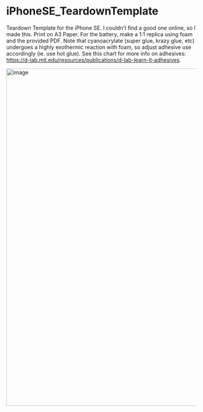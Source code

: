 # iPhoneSE_TeardownTemplate
Teardown Template for the iPhone SE. I couldn't find a good one online, so I made this. Print on A3 Paper. For the battery, make a 1:1 replica using foam and the provided PDF. Note that cyanoacrylate (super glue, krazy glue, etc) undergoes a highly exothermic reaction with foam, so adjust adhesive use accordingly (ie. use hot glue). See this chart for more info on adhesives: https://d-lab.mit.edu/resources/publications/d-lab-learn-it-adhesives. 


<img width="894" alt="image" src="https://github.com/user-attachments/assets/a3612af3-dfe9-4d53-a4ef-4fe96c62528c">
